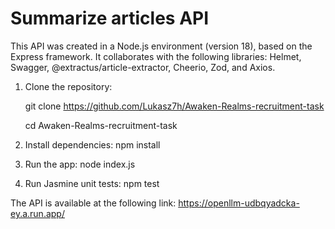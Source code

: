 # Summarize articles API

This API was created in a Node.js environment (version 18), based on the Express framework. It collaborates with the following libraries: Helmet, Swagger, @extractus/article-extractor, Cheerio, Zod, and Axios.

1. Clone the repository:
   
   git clone https://github.com/Lukasz7h/Awaken-Realms-recruitment-task
   
   cd Awaken-Realms-recruitment-task
   

3. Install dependencies:
   npm install

2. Run the app:
   node index.js
   
3. Run Jasmine unit tests:
   npm test

The API is available at the following link: https://openllm-udbqyadcka-ey.a.run.app/

